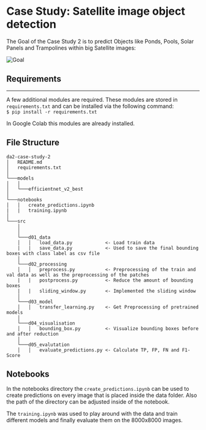 # Case Study: Satellite image object detection

The Goal of the Case Study 2 is to predict Objects like Ponds, Pools, Solar Panels and Trampolines within big Satellite images:

![Goal](goal.png)

## Requirements
---
A few additional modules are required. These modules are stored in `requirements.txt` and can be installed via the following command:  
`$ pip install -r requirements.txt`

In Google Colab this modules are already installed.

## File Structure

```
da2-case-study-2
│   README.md
│   requirements.txt
│
└───models
│   │
│   └───efficientnet_v2_best
│
└───notebooks
│   │   create_predictions.ipynb
|   |   training.ipynb
│
└───src
    │
    │
    └───d01_data
    │   │   load_data.py            <- Load train data
    |   |   save_data.py            <- Used to save the final bounding boxes with class label as csv file
    │
    └───d02_processing
    │   │   preprocess.py           <- Preprocessing of the train and val data as well as the preprocessing of the patches
    |   |   postprocess.py          <- Reduce the amount of bounding boxes
    |   |   sliding_window.py       <- Implemented the sliding window
    │
    └───d03_model
    │   │   transfer_learning.py    <- Get Preprocessing of pretrained models
    │
    └───d04_visualisation
    │   │   bounding_box.py         <- Visualize bounding boxes before and after reduction
    │
    └───d05_evalutation
    │   │   evaluate_predictions.py <- Calculate TP, FP, FN and F1-Score 
```

## Notebooks


In the notebooks directory the `create_predictions.ipynb` can be used to create predictions on every image that is placed inside the data folder. Also the path of the directory can be adjusted inside of the notebook.

The `training.ipynb` was used to play around with the data and train different models and finally evaluate them on the 8000x8000 images.
